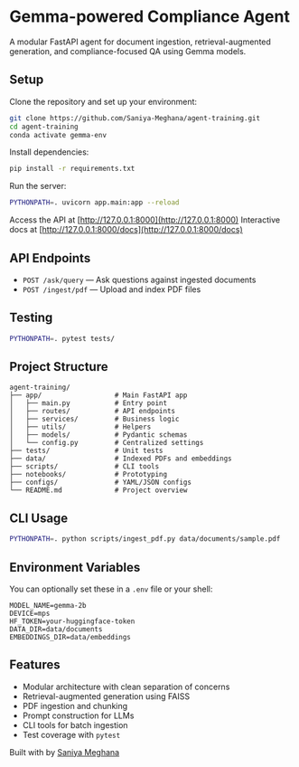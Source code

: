 # Gemma-powered Compliance Agent

A modular FastAPI agent for document ingestion, retrieval-augmented generation, and compliance-focused QA using Gemma models.

## Setup

Clone the repository and set up your environment:
```bash
git clone https://github.com/Saniya-Meghana/agent-training.git
cd agent-training
conda activate gemma-env
```

Install dependencies:
```bash
pip install -r requirements.txt
```

Run the server:
```bash
PYTHONPATH=. uvicorn app.main:app --reload
```

Access the API at [http://127.0.0.1:8000](http://127.0.0.1:8000)
Interactive docs at [http://127.0.0.1:8000/docs](http://127.0.0.1:8000/docs)

## API Endpoints
- `POST /ask/query` — Ask questions against ingested documents
- `POST /ingest/pdf` — Upload and index PDF files

## Testing
```bash
PYTHONPATH=. pytest tests/
```

## Project Structure
```
agent-training/
├── app/                  # Main FastAPI app
│   ├── main.py           # Entry point
│   ├── routes/           # API endpoints
│   ├── services/         # Business logic
│   ├── utils/            # Helpers
│   ├── models/           # Pydantic schemas
│   └── config.py         # Centralized settings
├── tests/                # Unit tests
├── data/                 # Indexed PDFs and embeddings
├── scripts/              # CLI tools
├── notebooks/            # Prototyping
├── configs/              # YAML/JSON configs
└── README.md             # Project overview
```

##  CLI Usage
```bash
PYTHONPATH=. python scripts/ingest_pdf.py data/documents/sample.pdf
```

## Environment Variables
You can optionally set these in a `.env` file or your shell:
```env
MODEL_NAME=gemma-2b
DEVICE=mps
HF_TOKEN=your-huggingface-token
DATA_DIR=data/documents
EMBEDDINGS_DIR=data/embeddings
```

## Features
- Modular architecture with clean separation of concerns
- Retrieval-augmented generation using FAISS
- PDF ingestion and chunking
- Prompt construction for LLMs
- CLI tools for batch ingestion
- Test coverage with `pytest`

Built with  by [Saniya Meghana](https://github.com/Saniya-Meghana)
